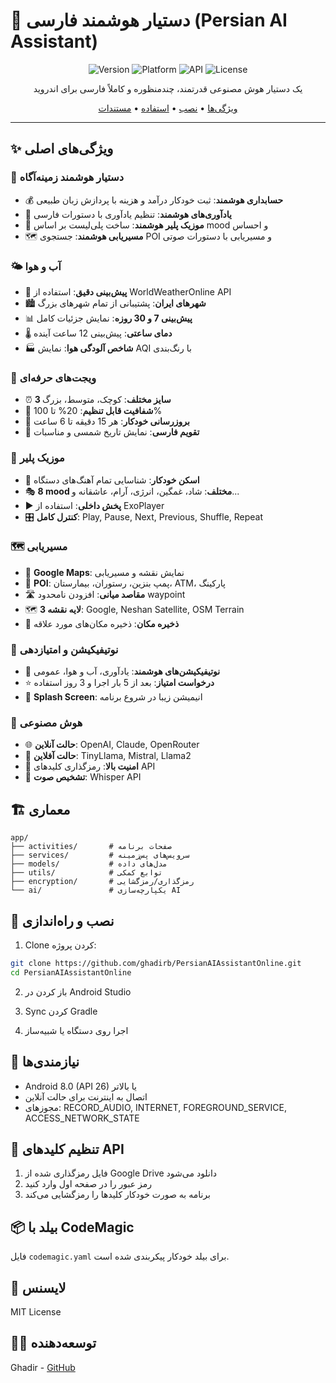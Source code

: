 # 🤖 دستیار هوشمند فارسی (Persian AI Assistant)

<div align="center">

![Version](https://img.shields.io/badge/version-1.0.0-blue.svg)
![Platform](https://img.shields.io/badge/platform-Android-green.svg)
![API](https://img.shields.io/badge/API-26%2B-brightgreen.svg)
![License](https://img.shields.io/badge/license-MIT-orange.svg)

یک دستیار هوش مصنوعی قدرتمند، چندمنظوره و کاملاً فارسی برای اندروید

[ویژگی‌ها](#-ویژگی‌های-اصلی) • [نصب](#-نصب-و-راه‌اندازی) • [استفاده](#-نحوه-استفاده) • [مستندات](#-مستندات)

</div>

---

## ✨ ویژگی‌های اصلی

### 🎯 دستیار هوشمند زمینه‌آگاه
- 💰 **حسابداری هوشمند**: ثبت خودکار درآمد و هزینه با پردازش زبان طبیعی
- 🔔 **یادآوری‌های هوشمند**: تنظیم یادآوری با دستورات فارسی
- 🎵 **موزیک پلیر هوشمند**: ساخت پلی‌لیست بر اساس mood و احساس
- 🗺️ **مسیریابی هوشمند**: جستجوی POI و مسیریابی با دستورات صوتی

### 🌤️ آب و هوا
- 📍 **پیش‌بینی دقیق**: استفاده از WorldWeatherOnline API
- 🏙️ **شهرهای ایران**: پشتیبانی از تمام شهرهای بزرگ
- 📊 **پیش‌بینی 7 و 30 روزه**: نمایش جزئیات کامل
- 🌡️ **دمای ساعتی**: پیش‌بینی 12 ساعت آینده
- 🏭 **شاخص آلودگی هوا**: نمایش AQI با رنگ‌بندی

### 📱 ویجت‌های حرفه‌ای
- ⏰ **3 سایز مختلف**: کوچک، متوسط، بزرگ
- 🎨 **شفافیت قابل تنظیم**: 20% تا 100%
- 🔄 **بروزرسانی خودکار**: هر 15 دقیقه تا 6 ساعت
- 📅 **تقویم فارسی**: نمایش تاریخ شمسی و مناسبات

### 🎵 موزیک پلیر
- 📂 **اسکن خودکار**: شناسایی تمام آهنگ‌های دستگاه
- 🎭 **8 mood مختلف**: شاد، غمگین، انرژی، آرام، عاشقانه و...
- ▶️ **پخش داخلی**: استفاده از ExoPlayer
- 🎛️ **کنترل کامل**: Play, Pause, Next, Previous, Shuffle, Repeat

### 🗺️ مسیریابی
- 📍 **Google Maps**: نمایش نقشه و مسیریابی
- 🏪 **POI**: پمپ بنزین، رستوران، بیمارستان، ATM، پارکینگ
- 🛣️ **مقاصد میانی**: افزودن نامحدود waypoint
- 🗺️ **3 لایه نقشه**: Google, Neshan Satellite, OSM Terrain
- 💾 **ذخیره مکان**: ذخیره مکان‌های مورد علاقه

### 🔔 نوتیفیکیشن و امتیازدهی
- 📢 **نوتیفیکیشن‌های هوشمند**: یادآوری، آب و هوا، عمومی
- ⭐ **درخواست امتیاز**: بعد از 5 بار اجرا و 3 روز استفاده
- 🎨 **Splash Screen**: انیمیشن زیبا در شروع برنامه

### 🤖 هوش مصنوعی
- 🌐 **حالت آنلاین**: OpenAI, Claude, OpenRouter
- 💾 **حالت آفلاین**: TinyLlama, Mistral, Llama2
- 🔐 **امنیت بالا**: رمزگذاری کلیدهای API
- 🎤 **تشخیص صوت**: Whisper API

## 🏗️ معماری

```
app/
├── activities/       # صفحات برنامه
├── services/         # سرویس‌های پس‌زمینه
├── models/           # مدل‌های داده
├── utils/            # توابع کمکی
├── encryption/       # رمزگذاری/رمزگشایی
└── ai/               # یکپارچه‌سازی AI
```

## 🔧 نصب و راه‌اندازی

1. Clone کردن پروژه:
```bash
git clone https://github.com/ghadirb/PersianAIAssistantOnline.git
cd PersianAIAssistantOnline
```

2. باز کردن در Android Studio

3. Sync کردن Gradle

4. اجرا روی دستگاه یا شبیه‌ساز

## 📱 نیازمندی‌ها

- Android 8.0 (API 26) یا بالاتر
- اتصال به اینترنت برای حالت آنلاین
- مجوزهای: RECORD_AUDIO, INTERNET, FOREGROUND_SERVICE, ACCESS_NETWORK_STATE

## 🔑 تنظیم کلیدهای API

1. فایل رمزگذاری شده از Google Drive دانلود می‌شود
2. رمز عبور را در صفحه اول وارد کنید
3. برنامه به صورت خودکار کلیدها را رمزگشایی می‌کند

## 📦 بیلد با CodeMagic

فایل `codemagic.yaml` برای بیلد خودکار پیکربندی شده است.

## 📄 لایسنس

MIT License

## 👨‍💻 توسعه‌دهنده

Ghadir - [GitHub](https://github.com/ghadirb)
